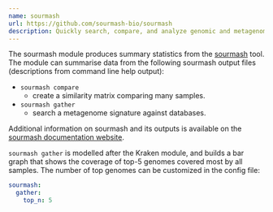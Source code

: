 ```yaml
---
name: sourmash
url: https://github.com/sourmash-bio/sourmash
description: Quickly search, compare, and analyze genomic and metagenomic data sets.
---
```


The sourmash module produces summary statistics from the
[sourmash](https://github.com/sourmash-bio/sourmash) tool.
The module can summarise data from the following sourmash output files
(descriptions from command line help output):

- `sourmash compare`
  - create a similarity matrix comparing many samples.
- `sourmash gather`
  - search a metagenome signature against databases.

Additional information on sourmash and its outputs is available on
the [sourmash documentation website](https://sourmash.readthedocs.io/en/latest/).

`sourmash gather` is modelled after the Kraken module, and builds a bar graph that
shows the coverage of top-5 genomes covered most by all samples. The number of top
genomes can be customized in the config file:

```yaml
sourmash:
  gather:
    top_n: 5
```
